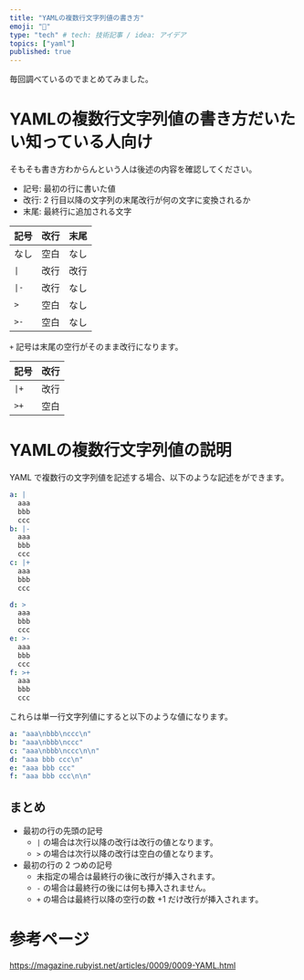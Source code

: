 ```yaml
---
title: "YAMLの複数行文字列値の書き方"
emoji: "🕌"
type: "tech" # tech: 技術記事 / idea: アイデア
topics: ["yaml"]
published: true
---
```


毎回調べているのでまとめてみました。

# YAMLの複数行文字列値の書き方だいたい知っている人向け

そもそも書き方わからんという人は後述の内容を確認してください。

* 記号: 最初の行に書いた値
* 改行: 2 行目以降の文字列の末尾改行が何の文字に変換されるか
* 末尾: 最終行に追加される文字

| 記号  | 改行 | 末尾 |
| ----- | ---- | ---- |
| なし  | 空白 | なし |
| `\|`  | 改行 | 改行 |
| `\|-` | 改行 | なし |
| `>`   | 空白 | なし |
| `>-`  | 空白 | なし |

`+` 記号は末尾の空行がそのまま改行になります。

| 記号  | 改行 |
| ----- | ---- |
| `\|+` | 改行 |
| `>+`  | 空白 |

# YAMLの複数行文字列値の説明

YAML で複数行の文字列値を記述する場合、以下のような記述をができます。

```yaml
a: |
  aaa
  bbb
  ccc
b: |-
  aaa
  bbb
  ccc
c: |+
  aaa
  bbb
  ccc

d: >
  aaa
  bbb
  ccc
e: >-
  aaa
  bbb
  ccc
f: >+
  aaa
  bbb
  ccc

```

これらは単一行文字列値にすると以下のような値になります。

```yaml
a: "aaa\nbbb\nccc\n"
b: "aaa\nbbb\nccc"
c: "aaa\nbbb\nccc\n\n"
d: "aaa bbb ccc\n"
e: "aaa bbb ccc"
f: "aaa bbb ccc\n\n"
```

## まとめ

* 最初の行の先頭の記号
  * `|` の場合は次行以降の改行は改行の値となります。
  * `>` の場合は次行以降の改行は空白の値となります。
* 最初の行の 2 つめの記号
  * 未指定の場合は最終行の後に改行が挿入されます。
  * `-` の場合は最終行の後には何も挿入されません。
  * `+` の場合は最終行以降の空行の数 +1 だけ改行が挿入されます。

# 参考ページ

https://magazine.rubyist.net/articles/0009/0009-YAML.html
